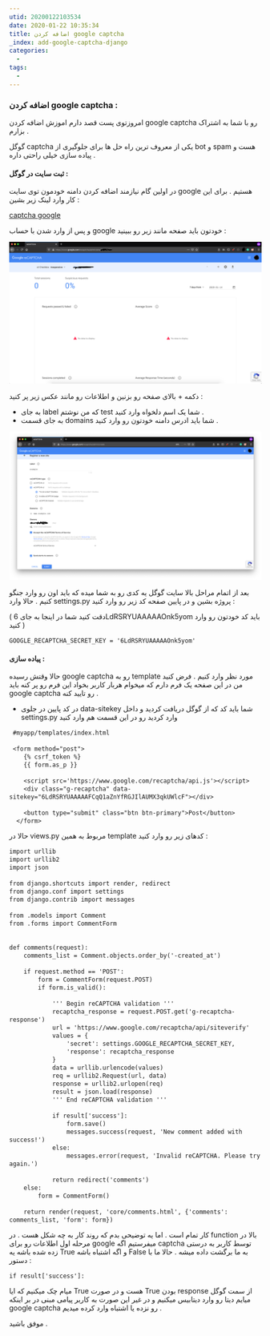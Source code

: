 ```yaml
---
utid: 20200122103534
date: 2020-01-22 10:35:34
title: اضافه کردن google captcha 
_index: add-google-captcha-django
categories:
  -
tags:
  -
---
```


### اضافه کردن google captcha :

امروزتوی پست قصد دارم اموزش اضافه کردن google captcha رو با شما به اشتراک بزارم .

گوگل captcha یکی از معروف ترین راه حل ها برای جلوگیری از bot و spam هست و پیاده سازی خیلی راحتی داره .



#### ثبت سایت در گوگل :

 در اولین گام نیازمند اضافه کردن دامنه خودمون توی سایت google هستیم . برای این کار وارد لینک زیر بشین :

[captcha google](https://www.google.com/recaptcha/admin)

و پس از وارد شدن با حساب google خودتون باید صفحه مانند زیر رو ببینید :

![block](/django/images/captcha1.jpg)

دکمه + بالای صفحه رو بزنین و اطلاعات رو مانند عکس زیر پر کنید :

- به جای label که من نوشتم test شما یک اسم دلخواه وارد کنید .
- به جای قسمت domains شما باید ادرس دامنه خودتون رو وارد کنید .

![block](/django/images/captcha2.jpg)

بعد از اتمام مراحل بالا سایت گوگل یه کدی رو به شما میده که باید اون رو وارد جنگو کنیم . حالا وارد settings.py پروژه بشین و در پایین صفحه کد زیر رو وارد کنید :

( دقت کنید شما در اینجا به جای 6LdRSRYUAAAAAOnk5yom باید کد خودتون رو وارد کنید )

```
GOOGLE_RECAPTCHA_SECRET_KEY = '6LdRSRYUAAAAAOnk5yom'
```



 #### پیاده سازی :

حالا وقتش رسیده google captcha رو به template مورد نظر وارد کنیم . فرض کنید من در این صفحه یک فرم دارم که میخوام هربار کاربر بخواد این فرم رو پر کنه باید google captcha رو تایید کنه .

- در کد پایین در جلوی data-sitekey شما باید کد که از گوگل دریافت کردید و داخل settings.py وارد کردید رو در این قسمت هم وارد کنید

```
 #myapp/templates/index.html
 
 <form method="post">
    {% csrf_token %}
    {{ form.as_p }}

    <script src='https://www.google.com/recaptcha/api.js'></script>
    <div class="g-recaptcha" data-sitekey="6LdRSRYUAAAAAFCqQ1aZnYfRGJIlAUMX3qkUWlcF"></div>

    <button type="submit" class="btn btn-primary">Post</button>
  </form>
```

حالا در views.py مربوط به همین template کدهای زیر رو وارد کنید :

```
import urllib
import urllib2
import json

from django.shortcuts import render, redirect
from django.conf import settings
from django.contrib import messages

from .models import Comment
from .forms import CommentForm


def comments(request):
    comments_list = Comment.objects.order_by('-created_at')

    if request.method == 'POST':
        form = CommentForm(request.POST)
        if form.is_valid():

            ''' Begin reCAPTCHA validation '''
            recaptcha_response = request.POST.get('g-recaptcha-response')
            url = 'https://www.google.com/recaptcha/api/siteverify'
            values = {
                'secret': settings.GOOGLE_RECAPTCHA_SECRET_KEY,
                'response': recaptcha_response
            }
            data = urllib.urlencode(values)
            req = urllib2.Request(url, data)
            response = urllib2.urlopen(req)
            result = json.load(response)
            ''' End reCAPTCHA validation '''

            if result['success']:
                form.save()
                messages.success(request, 'New comment added with success!')
            else:
                messages.error(request, 'Invalid reCAPTCHA. Please try again.')

            return redirect('comments')
    else:
        form = CommentForm()

    return render(request, 'core/comments.html', {'comments': comments_list, 'form': form})
```

 کار تمام است . اما یه توضیحی بدم که روند کار به چه شکل هست . در function بالا در مرحله اول اطلاعات رو برای google میفرستیم اگه captcha توسط کاربر به درستی زده شده باشه یه True و اگه اشتباه باشه False به ما برگشت داده میشه . حالا ما با دستور :

```
if result['success']:
```

میام چک میکنیم که ایا True هست و در صورت True بودن response از سمت گوگل میایم دیتا رو وارد دیتابیس میکنیم و در غیر این صورت به کاربر پیامی مبنی در بر اینکه google captcha رو نزده یا اشتباه وارد کرده میدیم .

موفق باشید .